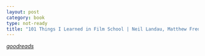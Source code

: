 ```yaml
---
layout: post
category: book
type: not-ready
title: "101 Things I Learned in Film School | Neil Landau, Matthew Frederick"
---
```


_[goodreads]()_
